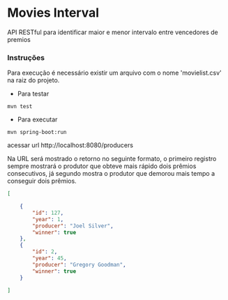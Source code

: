 # Movies Interval
API RESTful para identificar maior e menor intervalo entre vencedores de premios

### Instruções

Para execução é necessário existir um arquivo com o nome 'movielist.csv' na raiz do projeto.

* Para testar

```
mvn test
```

* Para executar

```
mvn spring-boot:run
```

acessar url http://localhost:8080/producers

Na URL será mostrado o retorno no seguinte formato, o primeiro registro sempre mostrará o produtor que obteve mais rápido dois prêmios consecutivos, já segundo mostra o produtor que demorou mais tempo a conseguir dois prêmios.

```json
[

    {
        "id": 127,
        "year": 1,
        "producer": "Joel Silver",
        "winner": true
    },
    {
        "id": 2,
        "year": 45,
        "producer": "Gregory Goodman",
        "winner": true
    }

]
```
